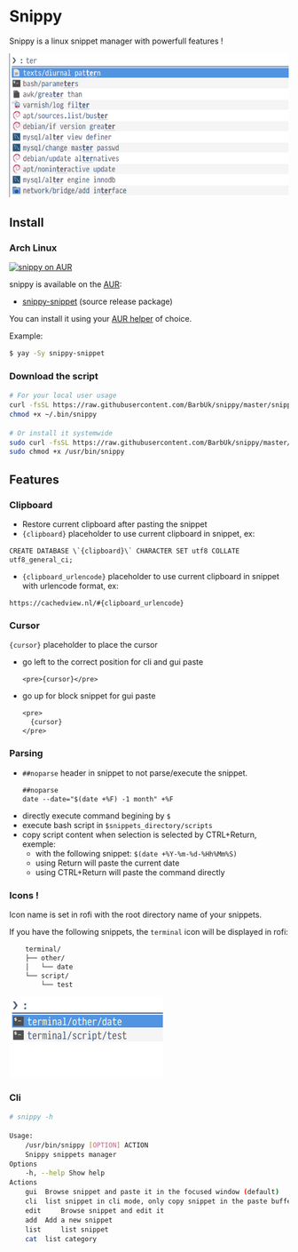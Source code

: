 # Snippy

Snippy is a linux snippet manager with powerfull features !

![snippy](img/snippy.png)

## Install

### Arch Linux
[![snippy on AUR](https://img.shields.io/aur/version/snippy-snippet?label=snippy-snippet)](https://aur.archlinux.org/packages/snippy-snippet/)

snippy is available on the [AUR](https://wiki.archlinux.org/index.php/Arch_User_Repository):
- [snippy-snippet](https://aur.archlinux.org/packages/snippy-snippet/) (source release package)

You can install it using your [AUR helper](https://wiki.archlinux.org/index.php/AUR_helpers) of choice.

Example:
```bash
$ yay -Sy snippy-snippet
```

### Download the script

```bash
# For your local user usage
curl -fsSL https://raw.githubusercontent.com/BarbUk/snippy/master/snippy --create-dirs --output ~/.bin/snippy
chmod +x ~/.bin/snippy

# Or install it systemwide
sudo curl -fsSL https://raw.githubusercontent.com/BarbUk/snippy/master/snippy --output /usr/bin/snippy
sudo chmod +x /usr/bin/snippy
```

## Features

### Clipboard

* Restore current clipboard after pasting the snippet
* `{clipboard}` placeholder to use current clipboard in snippet, ex:
```
CREATE DATABASE \`{clipboard}\` CHARACTER SET utf8 COLLATE utf8_general_ci;
```
* `{clipboard_urlencode}` placeholder to use current clipboard in snippet with urlencode format, ex:
```
https://cachedview.nl/#{clipboard_urlencode}
```

### Cursor

`{cursor}` placeholder to place the cursor

* go left to the correct position for cli and gui paste
  ```
  <pre>{cursor}</pre>
  ```

* go up for block snippet for gui paste
  ```
  <pre>
    {cursor}
  </pre>
  ```

### Parsing
* `##noparse` header in snippet to not parse/execute the snippet.
    ```
    ##noparse
    date --date="$(date +%F) -1 month" +%F
    ```
* directly execute command begining by `$`
* execute bash script in `$snippets_directory/scripts`
* copy script content when selection is selected by CTRL+Return, exemple:
  - with the following snippet: `$(date +%Y-%m-%d-%Hh%Mm%S)`
  - using Return will paste the current date
  - using CTRL+Return will paste the command directly
  
### Icons !

Icon name is set in rofi with the root directory name of your snippets.

If you have the following snippets, the `terminal` icon will be displayed in rofi:
```
    terminal/
    ├── other/
    │   └── date
    └── script/
        └── test
```

![icons](img/icons.png)

### Cli

```bash
# snippy -h

Usage:
	/usr/bin/snippy [OPTION] ACTION
	Snippy snippets manager
Options
	-h, --help Show help
Actions
	gui	 Browse snippet and paste it in the focused window (default)
	cli	 list snippet in cli mode, only copy snippet in the paste buffer
	edit	 Browse snippet and edit it
	add	 Add a new snippet
	list	 list snippet
	cat	 list category
```
